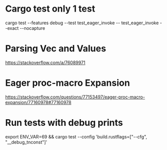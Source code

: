 # Cargo test only 1 test

cargo test --features debug --test test_eager_invoke -- test_eager_invoke --exact --nocapture

# Parsing Vec<Attribute> and Values

https://stackoverflow.com/a/76089971

# Eager proc-macro Expansion

https://stackoverflow.com/questions/77153497/eager-proc-macro-expansion/77160978#77160978

# Run tests with debug prints

export ENV_VAR=69 && cargo test --config 'build.rustflags=["--cfg", "__debug_tnconst"]'
